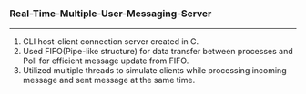 ### Real-Time-Multiple-User-Messaging-Server

---

1. CLI host-client connection server created in C. 
2. Used FIFO(Pipe-like structure) for data transfer between processes and Poll for efficient message update from FIFO.
3. Utilized multiple threads to simulate clients while processing incoming message and sent message at the same time.
